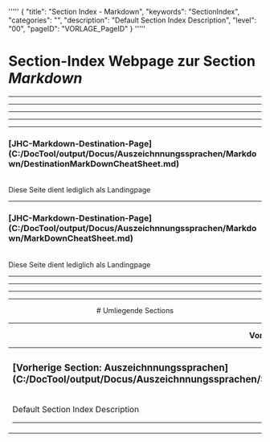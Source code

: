 '''''
{
"title": "Section Index - Markdown",
"keywords": "SectionIndex",
"categories": "",
"description": "Default Section Index Description",
"level": "00",
"pageID": "VORLAGE_PageID"
}
'''''


<h1>Section-Index Webpage zur Section <i>Markdown</i></h1>

<hr><hr><hr><hr><hr>


<h3>[JHC-Markdown-Destination-Page](C:/DocTool/output/Docus/Auszeichnnungssprachen/Markdown/DestinationMarkDownCheatSheet.md)</h3><br>Diese Seite dient lediglich als Landingpage<hr>


<h3>[JHC-Markdown-Destination-Page](C:/DocTool/output/Docus/Auszeichnnungssprachen/Markdown/MarkDownCheatSheet.md)</h3><br>Diese Seite dient lediglich als Landingpage<hr><center><hr><hr><hr> # Umliegende Sections
 </h2><br><table><thead> <tr> <th><center>Vorgelagerte Section</center></th> <th><center>Nachgelagerte Section</center></th></tr></thead><tbody><tr><td><h3>[Vorherige Section: Auszeichnnungssprachen](C:/DocTool/output/Docus/Auszeichnnungssprachen/SectionIndex_DocTooloutputDocusAuszeichnnungssprachen.html)</h3><br>Default Section Index Description<hr></td><td>Es gibt keine Unterordner // falscher IF-Zweig</td></tr></tbody></table>